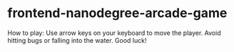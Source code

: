 frontend-nanodegree-arcade-game
===============================

How to play: Use arrow keys on your keyboard to move the player. Avoid hitting bugs or falling into the water.
Good luck!
